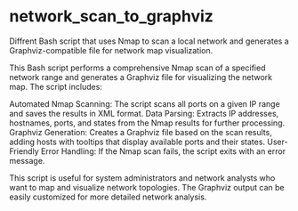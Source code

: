 # network_scan_to_graphviz
Diffrent Bash script that uses Nmap to scan a local network and generates a Graphviz-compatible file for network map visualization.

This Bash script performs a comprehensive Nmap scan of a specified network range and generates a Graphviz file for visualizing the network map. The script includes:

Automated Nmap Scanning: The script scans all ports on a given IP range and saves the results in XML format.
Data Parsing: Extracts IP addresses, hostnames, ports, and states from the Nmap results for further processing.
Graphviz Generation: Creates a Graphviz file based on the scan results, adding hosts with tooltips that display available ports and their states.
User-Friendly Error Handling: If the Nmap scan fails, the script exits with an error message.

This script is useful for system administrators and network analysts who want to map and visualize network topologies. The Graphviz output can be easily customized for more detailed network analysis.
